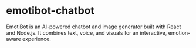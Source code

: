 # emotibot-chatbot
EmotiBot is an AI-powered chatbot and image generator built with React and Node.js. It combines text, voice, and visuals for an interactive, emotion-aware experience.
